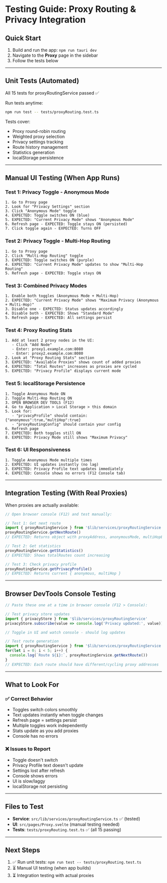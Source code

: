 # Testing Guide: Proxy Routing & Privacy Integration

## Quick Start
1. Build and run the app: `npm run tauri dev`
2. Navigate to the **Proxy** page in the sidebar
3. Follow the tests below

---

## **Unit Tests (Automated)**
All 15 tests for proxyRoutingService passed ✅

Run tests anytime:
```bash
npm run test -- tests/proxyRouting.test.ts
```

Tests cover:
- Proxy round-robin routing
- Weighted proxy selection
- Privacy settings tracking
- Route history management
- Statistics generation
- localStorage persistence

---

## **Manual UI Testing** (When App Runs)

### Test 1: Privacy Toggle - Anonymous Mode
```
1. Go to Proxy page
2. Look for "Privacy Settings" section
3. Click "Anonymous Mode" toggle
4. EXPECTED: Toggle switches ON (blue)
5. EXPECTED: "Current Privacy Mode" shows "Anonymous Mode"
6. Refresh page - EXPECTED: Toggle stays ON (persisted)
7. Click toggle again - EXPECTED: Turns OFF
```

### Test 2: Privacy Toggle - Multi-Hop Routing
```
1. Go to Proxy page
2. Click "Multi-Hop Routing" toggle
3. EXPECTED: Toggle switches ON (purple)
4. EXPECTED: "Current Privacy Mode" updates to show "Multi-Hop Routing"
5. Refresh page - EXPECTED: Toggle stays ON
```

### Test 3: Combined Privacy Modes
```
1. Enable both toggles (Anonymous Mode + Multi-Hop)
2. EXPECTED: "Current Privacy Mode" shows "Maximum Privacy (Anonymous + Multi-Hop)"
3. Disable one - EXPECTED: Status updates accordingly
4. Disable both - EXPECTED: Shows "Standard Mode"
5. Refresh page - EXPECTED: All settings persist
```

### Test 4: Proxy Routing Stats
```
1. Add at least 2 proxy nodes in the UI:
   - Click "Add Node"
   - Enter: proxy1.example.com:8080
   - Enter: proxy2.example.com:8080
2. Look at "Proxy Routing Stats" section
3. EXPECTED: "Available Proxies" shows count of added proxies
4. EXPECTED: "Total Routes" increases as proxies are cycled
5. EXPECTED: "Privacy Profile" displays current mode
```

### Test 5: localStorage Persistence
```
1. Toggle Anonymous Mode ON
2. Toggle Multi-Hop Routing ON
3. OPEN BROWSER DEV TOOLS (F12)
4. Go to Application > Local Storage > this domain
5. Look for:
   - "privacyProfile" should contain: {"anonymous":true,"multiHop":true}
   - "proxyRoutingConfig" should contain your config
6. Refresh page
7. EXPECTED: Both toggles still ON
8. EXPECTED: Privacy Mode still shows "Maximum Privacy"
```

### Test 6: UI Responsiveness
```
1. Toggle Anonymous Mode multiple times
2. EXPECTED: UI updates instantly (no lag)
3. EXPECTED: Privacy Profile text updates immediately
4. EXPECTED: Console shows no errors (F12 Console tab)
```

---

## **Integration Testing** (With Real Proxies)

When proxies are actually available:

```javascript
// Open browser console (F12) and test manually:

// Test 1: Get next route
import { proxyRoutingService } from '$lib/services/proxyRoutingService'
proxyRoutingService.getNextRoute()
// EXPECTED: Returns object with proxyAddress, anonymousMode, multiHopEnabled, timestamp

// Test 2: Get statistics
proxyRoutingService.getStatistics()
// EXPECTED: Shows totalRoutes count increasing

// Test 3: Check privacy profile
proxyRoutingService.getPrivacyProfile()
// EXPECTED: Returns current { anonymous, multiHop }
```

---

## **Browser DevTools Console Testing**

```javascript
// Paste these one at a time in browser console (F12 > Console):

// Test privacy store updates
import { privacyStore } from '$lib/services/proxyRoutingService'
privacyStore.subscribe(value => console.log('Privacy updated:', value))

// Toggle in UI and watch console - should log updates

// Test route generation
import { proxyRoutingService } from '$lib/services/proxyRoutingService'
for(let i = 0; i < 5; i++) {
  console.log(`Route ${i}:`, proxyRoutingService.getNextRoute())
}
// EXPECTED: Each route should have different/cycling proxy addresses
```

---

## **What to Look For**

### ✅ Correct Behavior
- Toggles switch colors smoothly
- Text updates instantly when toggle changes
- Refresh page = settings persist
- Multiple toggles work independently
- Stats update as you add proxies
- Console has no errors

### ❌ Issues to Report
- Toggle doesn't switch
- Privacy Profile text doesn't update
- Settings lost after refresh
- Console shows errors
- UI is slow/laggy
- localStorage not persisting

---

## **Files to Test**
- **Service**: `src/lib/services/proxyRoutingService.ts` ✅ (tested)
- **UI**: `src/pages/Proxy.svelte` (manual testing needed)
- **Tests**: `tests/proxyRouting.test.ts` ✅ (all 15 passing)

---

## **Next Steps**
1. ✅ Run unit tests: `npm run test -- tests/proxyRouting.test.ts`
2. ⏳ Manual UI testing (when app builds)
3. ⏳ Integration testing with actual proxies
